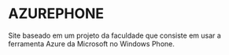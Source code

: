 # AZUREPHONE
Site baseado em um projeto da faculdade que consiste em usar a ferramenta Azure da Microsoft no Windows Phone.
